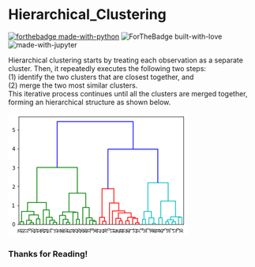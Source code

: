 # Hierarchical_Clustering

[![forthebadge made-with-python](http://ForTheBadge.com/images/badges/made-with-python.svg)](https://www.python.org/)
![ForTheBadge built-with-love](http://ForTheBadge.com/images/badges/built-with-love.svg)<br>
![made-with-jupyter](https://img.shields.io/badge/jupyter-6.0-ff7a05?style=for-the-badge&logo=Jupyter)

Hierarchical clustering starts by treating each observation as a separate cluster. Then, it repeatedly executes the following two steps: <br>
  (1) identify the two clusters that are closest together, and <br>
  (2) merge the two most similar clusters. <br>
This iterative process continues until all the clusters are merged together, forming an hierarchical structure as shown below.

![Image not found](Readme_Image_hc1.png)

### Thanks for Reading!
